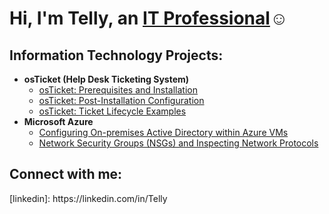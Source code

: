 
<h1>Hi, I'm Telly, an <a href="https://linkedin.com/in/Telly">IT Professional</a>☺</h1>

<h2> Information Technology Projects:</h2>

- <b>osTicket (Help Desk Ticketing System)</b>
  - [osTicket: Prerequisites and Installation](https://github.com/tmarion23/osticket-prereqs)
  - [osTicket: Post-Installation Configuration](https://github.com/tmarion23/post-install-config)
  - [osTicket: Ticket Lifecycle Examples](https://github.com/tmarion23/ticket-lifecycle)
- <b>Microsoft Azure</b>
  - [Configuring On-premises Active Directory within Azure VMs](https://github.com/tmarion23/configure-ad)
  - [Network Security Groups (NSGs) and Inspecting Network Protocols](https://github.com/tmarion23/azure-network-protocols)

<h2>Connect with me:</h2>
[linkedin]: https://linkedin.com/in/Telly
